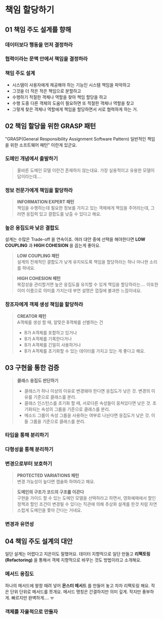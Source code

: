 # 책임 할당하기

## 01 책임 주도 설계를 향해

### 데이터보다 행동을 먼저 결정하라

### 협력이라는 문맥 안에서 책임을 결정하라

### 책임 주도 설계
- 시스템이 사용자에게 제공해야 하는 기능인 시스템 책임을 파악하고
- 그것을 더 작은 작은 책임으로 분할하고
- 수행하기 적절한 객체나 역할을 찾아 책임 할당을 하고
- 수행 도중 다른 객체의 도움이 필요하면 또 적절한 객체나 역할을 찾고
- 그렇게 찾은 객체나 역할에게 책임을 할당하면서 서로 협력하게 하는 거.

## 02 책임 할당을 위한 GRASP 패턴
"GRASP(General Responsibility Assignment Software Pattern) 일반적인 책임을 위한 소프트웨어 패턴" 이란게 있군요.

### 도메인 개념에서 출발하기
> 올바른 도메인 모델 이란건 존재하지 않는대요.
> 가장 실용적이고 유용한 모델이 답이라는데....

### 정보 전문가에게 책임을 할당하라
> **INFORMATION EXPERT 패턴**  
> 책임을 수행하는데 필요한 정보를 가지고 있는 객체에게 책임을 주어라는데,
> 그러면 응집력 있고 결합도를 낮출 수 있다고 해요.

### 높은 응집도와 낮은 결합도
설계는 수많은 Trade-off 을 연속이죠. 여러 대안 중에 선택을 해야한다면 **LOW COUPLING** 과 **HIGH COHESION** 을 꼽는게 좋아요.

> **LOW COUPLING 패턴**  
> 설계의 전체적인 결합도가 낮게 유지되도록 책임을 할당하라는 하나 마나한 소리를 하네요.

> **HIGH COHESION 패턴**  
> 복잡성을 관리할거면 높은 응집도를 유지할 수 있게 책임을 할당하라는.... 이또한 이미 이름으로 의미를 가지는데 부연 설명은 껍질에 불과한 느낌이네요.

### 창조자에게 객체 생성 책임을 할당하라

> **CREATOR 패턴**  
> A객체를 생성 할 때, 알맞은 B객체를 선별하는 건
> - B가 A객체를 포함하고 있거나
> - B가 A객체를 기록한다거나
> - B가 A객체를 긴밀히 사용하거나
> - B가 A객체를 초기화할 수 있는 데이터를 가지고 있는 게 좋다고 해요.

## 03 구현을 통한 검증
> **클래스 응집도 판단하기**  
> - 클래스가 하나 이상의 이유로 변경돼야 한다면 응집도가 낮은 것. 변경의 이유를 기준으로 클래스를 분리.
> - 클래스 인스턴스를 초기화 할 때, 서로다른 속성들이 뭉쳐있다면 낮은 것. 초기화되는 속성의 그룹을 기준으로 클래스를 분리.
> - 메소드 그룹이 속성 그룹을 사용하는 여부로 나뉜다면 응집도가 낮은 것. 이들 그룹을 기준으로 클래스를 분리.

### 타입을 통해 분리하기

### 다형성을 통해 분리하기

### 변경으로부터 보호하기
> **PROTECTED VARIATIONS 패턴**  
> 변경 가능성이 높다면 캡슐화 하여라고 해요.

> **도메인의 구조가 코드의 구조를 이끈다**  
> 구현을 가이드 할 수 있는 도메인 모델을 선택하라고 하면서, 영화예매에서 할인 정책과 할인 조건이 변경될 수 있다는 직관에 의해 추상화 설계를 한것 처럼 자연스럽게 도메인을 쫓아 간다는 거네요.

### 변경과 유연성

## 04 책임 주도 설계의 대안

일단 설계는 어렵다고 지은이도 말했어요. 데이터 지향적으로 일단 만들고 **리팩토링(Refactoring)** 을 통해서 객체 지향적으로 바꾸는 것도 방법이라고 소개해요.

### 메서드 응집도
하나의 메서드에 왕창 때려 넣어 **몬스터 메서드** 를 만들어 놓고 차차 리팩토링 해요. 작은 단위 단위로 메서드를 쪼개요. 메서드 명칭은 간결하지만 의미 깊게. 작지만 풍부하게. 빠르지만 완벽하게.... ㅠ

### 객체를 자율적으로 만들자

